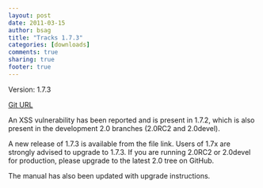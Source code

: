 ```yaml
---
layout: post
date: 2011-03-15 
author: bsag 
title: "Tracks 1.7.3" 
categories: [downloads] 
comments: true
sharing: true
footer: true
---
```


Version: 1.7.3

[Git URL](https://github.com/TracksApp/tracks/zipball/v1.7.3)


An XSS vulnerability has been reported and is present in 1.7.2, which is also present in the development 2.0 branches (2.0RC2 and 2.0devel).

A new release of 1.7.3 is available from the file link. Users of 1.7x are strongly advised to upgrade to 1.7.3. If you are running 2.0RC2 or 2.0devel for production, please upgrade to the latest 2.0 tree on GitHub.

The manual has also been updated with upgrade instructions. 
